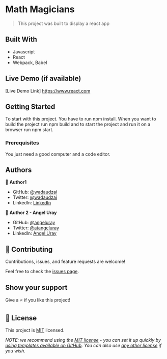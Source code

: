 # Math Magicians

> This project was built to display a react app


## Built With

- Javascript
- React
- Webpack, Babel

## Live Demo (if available)

[Live Demo Link] https://www.react.com


## Getting Started

To start with this project. You have to run npm install. When you want to build the project run npm build and to start the project and run it on a browser run npm start. 

### Prerequisites

You just need a good computer and a code editor. 

## Authors

👤 **Author1**

- GitHub: [@wadaudzai](https://github.com/wadaudzai)
- Twitter: [@wadaudzai](https://twitter.com/wadaudzai)
- LinkedIn: [LinkedIn](https://linkedin.com/in/wadaudzai)

👤 **Author 2 - Angel Uray**
- GitHub: [@angeluray](https://github.com/angeluray)
- Twitter: [@atangeluray](https://twitter.com/atangeluray)
- LinkedIn: [Angel Uray](www.linkedin.com/in/angeluray-jobs)

## 🤝 Contributing

Contributions, issues, and feature requests are welcome!

Feel free to check the [issues page](https://github.com/wadaudzai/math-magicians/issues).

## Show your support

Give a ⭐️ if you like this project!

## 📝 License

This project is [MIT](./LICENSE) licensed.

_NOTE: we recommend using the [MIT license](https://choosealicense.com/licenses/mit/) - you can set it up quickly by [using templates available on GitHub](https://docs.github.com/en/communities/setting-up-your-project-for-healthy-contributions/adding-a-license-to-a-repository). You can also use [any other license](https://choosealicense.com/licenses/) if you wish._
